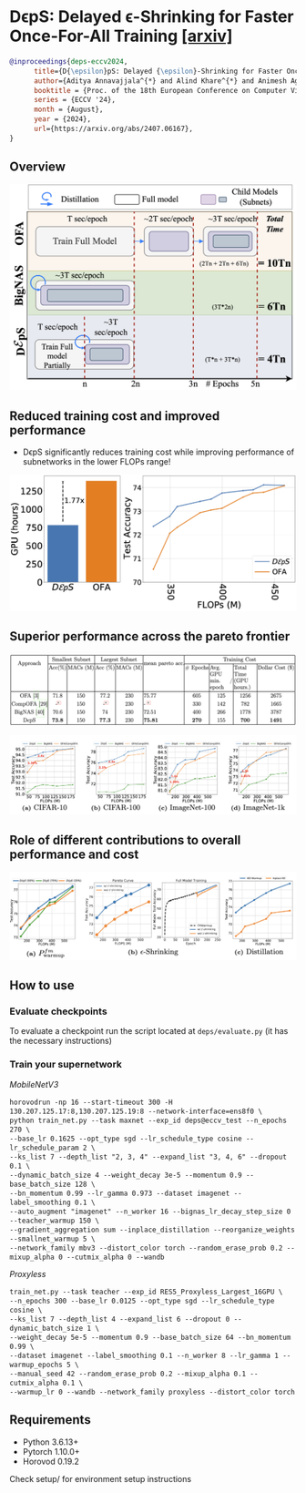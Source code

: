 # DϵpS: Delayed ϵ-Shrinking for Faster Once-For-All Training [[arxiv]](https://arxiv.org/abs/2407.06167)

```BibTex
@inproceedings{deps-eccv2024,
      title={D{\epsilon}pS: Delayed {\epsilon}-Shrinking for Faster Once-For-All Training},
      author={Aditya Annavajjala^{*} and Alind Khare^{*} and Animesh Agrawal and Igor Fedorov and Hugo Latapie and Myungjin Lee and Alexey Tumanov},
      booktitle = {Proc. of the 18th European Conference on Computer Vision},
      series = {ECCV '24},
      month = {August},
      year = {2024},
      url={https://arxiv.org/abs/2407.06167},
}
```


## Overview
![](figures/intro.png)

## Reduced training cost and improved performance
- DϵpS significantly reduces training cost while improving performance of subnetworks in the lower FLOPs range!

![](figures/des_cost.png)

## Superior performance across the pareto frontier

![](figures/table_1.png)

![](figures/dataset.png)

## Role of different contributions to overall performance and cost

![](figures/ablation.png)

## How to use

### Evaluate checkpoints
To evaluate a checkpoint run the script located at `deps/evaluate.py` (it has the necessary instructions)

### Train your supernetwork

*MobileNetV3*
```
horovodrun -np 16 --start-timeout 300 -H 130.207.125.17:8,130.207.125.19:8 --network-interface=ens8f0 \
python train_net.py --task maxnet --exp_id deps@eccv_test --n_epochs 270 \
--base_lr 0.1625 --opt_type sgd --lr_schedule_type cosine --lr_schedule_param 2 \
--ks_list 7 --depth_list "2, 3, 4" --expand_list "3, 4, 6" --dropout 0.1 \
--dynamic_batch_size 4 --weight_decay 3e-5 --momentum 0.9 --base_batch_size 128 \
--bn_momentum 0.99 --lr_gamma 0.973 --dataset imagenet --label_smoothing 0.1 \
--auto_augment "imagenet" --n_worker 16 --bignas_lr_decay_step_size 0 --teacher_warmup 150 \
--gradient_aggregation sum --inplace_distillation --reorganize_weights --smallnet_warmup 5 \
--network_family mbv3 --distort_color torch --random_erase_prob 0.2 --mixup_alpha 0 --cutmix_alpha 0 --wandb
```

*Proxyless*
```
train_net.py --task teacher --exp_id RES5_Proxyless_Largest_16GPU \
--n_epochs 300 --base_lr 0.0125 --opt_type sgd --lr_schedule_type cosine \
--ks_list 7 --depth_list 4 --expand_list 6 --dropout 0 --dynamic_batch_size 1 \
--weight_decay 5e-5 --momentum 0.9 --base_batch_size 64 --bn_momentum 0.99 \
--dataset imagenet --label_smoothing 0.1 --n_worker 8 --lr_gamma 1 --warmup_epochs 5 \
--manual_seed 42 --random_erase_prob 0.2 --mixup_alpha 0.1 --cutmix_alpha 0.1 \
--warmup_lr 0 --wandb --network_family proxyless --distort_color torch
```


## Requirements
* Python 3.6.13+
* Pytorch 1.10.0+
* Horovod 0.19.2

Check setup/ for environment setup instructions

